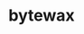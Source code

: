 ---
codehost: https://github.com/https://github.com/bytewax
linkedin: https://linkedin.com/company/bytewax
logohandle: bytewaxio
sort: bytewax
title: bytewax
twitter: https://x.com/bytewax
website: https://bytewax.io/
---